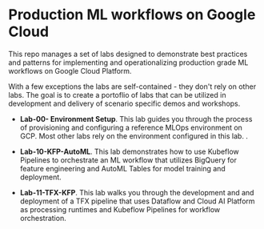 # Production ML workflows on Google Cloud

This repo manages a set of labs designed to demonstrate best practices and patterns for implementing and operationalizing production grade ML workflows on Google Cloud Platform.

With a few exceptions the labs are self-contained - they don't rely on other labs. The goal is to create a portoflio of labs that can be utilized in development and delivery of scenario specific demos and workshops. 

- **Lab-00- Environment Setup**. This lab guides you through the process of provisioning and configuring a reference MLOps environment on GCP. Most other labs rely on the environment configured in this lab. . 

- **Lab-10-KFP-AutoML**. This lab demonstrates how to use Kubeflow Pipelines to orchestrate an ML workflow that utilizes BigQuery for feature engineering and AutoML Tables for model training and deployment.


- **Lab-11-TFX-KFP**. This lab walks you through the development and and deployment of a TFX pipeline that uses Dataflow and Cloud AI Platform as processing runtimes and Kubeflow Pipelines for workflow orchestration.

